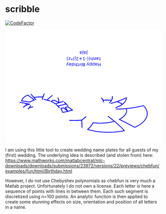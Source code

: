 # scribble

[![CodeFactor](https://www.codefactor.io/repository/github/tschm/scribble/badge)](https://www.codefactor.io/repository/github/tschm/scribble)

![Happy Birthday](Happy%20Birthday.png)

I am using this little tool to create wedding name
plates for all guests of my (first) wedding.
The underlying idea is described (and stolen from) here:
<https://www.mathworks.com/matlabcentral/mlc-downloads/downloads/submissions/23972/versions/22/previews/chebfun/examples/fun/html/Birthday.html>

However, I do not use Chebyshev polynomials as chebfun is very much a Matlab project.
Unfortunately I do not own a license.
Each letter is here a sequence of points with lines in between them.
Each such segment is discretized using n=100 points. An analytic function is
then applied to create some stunning effects on size,
orientation and position of all letters in a name.

